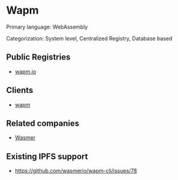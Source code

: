 # Wapm

Primary language: WebAssembly

Categorization: System level, Centralized Registry, Database based

## Public Registries

- [wapm.io](https://wapm.io/)

## Clients

- [wapm](https://github.com/wasmerio/wapm-cli)

## Related companies

- [Wasmer](https://wasmer.io/)

## Existing IPFS support

- https://github.com/wasmerio/wapm-cli/issues/78
